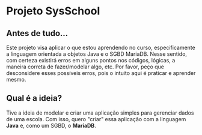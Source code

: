 # Projeto SysSchool

## Antes de tudo... 
Este projeto visa aplicar o que estou aprendendo no curso, especificamente a linguagem orientada a objetos Java e o SGBD MariaDB. Nesse sentido, com certeza existirá erros em alguns pontos nos códigos, lógicas, a maneira correta de fazer/modelar algo, etc. Por favor, peço que desconsidere esses possíveis erros, pois o intuito aqui é praticar e aprender mesmo.

## Qual é a ideia?
Tive a ideia de modelar e criar uma aplicação simples para gerenciar dados de uma escola. Com isso, quero "criar" essa aplicação com a linguagem **Java** e, como um SGBD, o **MariaDB**. 
